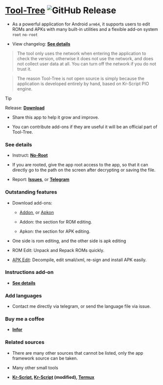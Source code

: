 # [Tool-Tree](https://zenlua.github.io/Tool-Tree) ![GitHub Release](https://img.shields.io/github/v/release/Zenlua/Tool-Tree?label=)

- As a powerful application for Android `arm64`, it supports users to edit ROMs and APKs with many built-in utilities and a flexible add-on system `root` `no-root`

- View changelog: **[See details](https://zenlua.github.io/Tool-Tree/Version.html)**

> The tool only uses the network when entering the application to check the version, otherwise it does not use the network, and does not collect user data at all. You can turn off the network if you do not trust it.

> The reason Tool-Tree is not open source is simply because the application is developed entirely by hand, based on Kr-Script PIO engine.

> [!tip]
> Release: **[Download](https://github.com/Zenlua/Tool-Tree/releases)**

- Share this app to help it grow and improve.

- You can contribute add-ons if they are useful it will be an official part of Tool-Tree.

### See details

- Instruct: **[No-Root](https://zenlua.github.io/Tool-Tree/Guide.html)**

- If you are rooted, give the app root access to the app, so that it can directly go to the path on the screen after decrypting or saving the file.

- Report: **[Issues](https://github.com/Zenlua/Tool-Tree/issues)**, or **[Telegram](https://t.me/tooltree)**

### Outstanding features

- Download add-ons:

   - [Addon](https://zenlua.github.io/Tool-Tree/add-on/Addon.html), or [Apkon](https://zenlua.github.io/Tool-Tree/add-on/Apkon.html)

   - Addon: the section for ROM editing.

   - Apkon: the section for APK editing.

- One side is rom editing, and the other side is apk editing

- ROM Edit: Unpack and Repack ROMs quickly.  

- [APK Edit](https://github.com/REAndroid/APKEditor): Decompile, edit smali/xml, re-sign and install APK easily.

### Instructions add-on

- **[See details](https://zenlua.github.io/Tool-Tree/Instruct.html)**

### Add languages 

- Contact me directly via telegram, or send the language file via issue.

### Buy me a coffee

- **[Infor](https://zenlua.github.io/Tool-Tree/Information.html)**

### Related sources

- There are many other sources that cannot be listed, only the app framework source can be taken.

- Many other small tools 

- **[Kr-Script](https://github.com/helloklf/kr-scripts), [Kr-Script](https://github.com/ColdWindScholar/kr-scripts) (modified), [Termux](https://github.com/termux/termux-app)**


